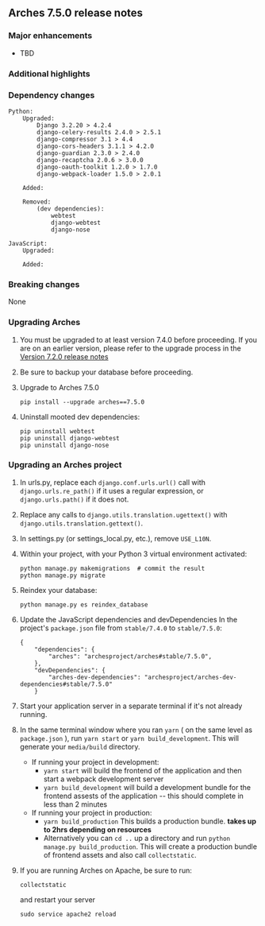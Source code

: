 Arches 7.5.0 release notes
------------------------

### Major enhancements
- TBD

### Additional highlights


### Dependency changes
```
Python:
    Upgraded:
        Django 3.2.20 > 4.2.4
        django-celery-results 2.4.0 > 2.5.1
        django-compressor 3.1 > 4.4
        django-cors-headers 3.1.1 > 4.2.0
        django-guardian 2.3.0 > 2.4.0
        django-recaptcha 2.0.6 > 3.0.0
        django-oauth-toolkit 1.2.0 > 1.7.0
        django-webpack-loader 1.5.0 > 2.0.1

    Added:

    Removed:
        (dev dependencies):
            webtest
            django-webtest
            django-nose

JavaScript:
    Upgraded:

    Added:
```

### Breaking changes
None

### Upgrading Arches

1. You must be upgraded to at least version 7.4.0 before proceeding. If you are on an earlier version, please refer to the upgrade process in the [Version 7.2.0 release notes](https://github.com/archesproject/arches/blob/dev/7.4.x/releases/7.4.0.md)

2. Be sure to backup your database before proceeding.

3. Upgrade to Arches 7.5.0
    ```
    pip install --upgrade arches==7.5.0
    ```

4. Uninstall mooted dev dependencies:
    ```
    pip uninstall webtest
    pip uninstall django-webtest
    pip uninstall django-nose
    ```

### Upgrading an Arches project

1. In urls.py, replace each `django.conf.urls.url()` call with `django.urls.re_path()` if it uses a regular expression, or `django.urls.path()` if it does not.

2. Replace any calls to `django.utils.translation.ugettext()` with `django.utils.translation.gettext()`.

3. In settings.py (or settings_local.py, etc.), remove `USE_L10N`.

4. Within your project, with your Python 3 virtual environment activated:
    ```
    python manage.py makemigrations  # commit the result
    python manage.py migrate
    ```

5. Reindex your database:
   ```
   python manage.py es reindex_database
   ```

6. Update the JavaScript dependencies and devDependencies
    In the project's `package.json` file from `stable/7.4.0` to `stable/7.5.0`:
    ```    
    {
        "dependencies": {
            "arches": "archesproject/arches#stable/7.5.0",
        },
        "devDependencies": {
            "arches-dev-dependencies": "archesproject/arches-dev-dependencies#stable/7.5.0"
        }
    ```

7. Start your application server in a separate terminal if it's not already running.

8. In the same terminal window where you ran `yarn` ( on the same level as `package.json` ), run `yarn start` or `yarn build_development`. This will generate your `media/build` directory.
   - If running your project in development:
     -  `yarn start` will build the frontend of the application and then start a webpack development server
      - `yarn build_development` will build a development bundle for the frontend assests of the application -- this should complete in less than 2 minutes
    - If running your project in production:
      - `yarn build_production` This builds a production bundle. **takes up to 2hrs depending on resources**
      - Alternatively you can `cd ..` up a directory and run `python manage.py build_production`. This will create a production bundle of frontend assets and also call `collectstatic`.
  

9. If you are running Arches on Apache, be sure to run:

    ```
    collectstatic
    ```
    and restart your server
    ```
    sudo service apache2 reload
    ```


